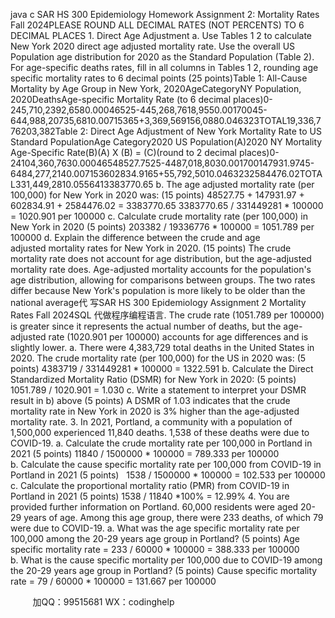 java c
SAR HS 300 Epidemiology
Homework Assignment 2: Mortality Rates
Fall 2024PLEASE ROUND ALL DECIMAL RATES (NOT PERCENTS) TO 6 DECIMAL PLACES
1. Direct Age Adjustment
a. Use Tables 1  2 to calculate New York 2020 direct age adjusted mortality rate. Use the overall US Population age distribution for 2020 as the Standard Population (Table 2). For age-specific deaths rates, fill in all columns in Tables 1  2, rounding age specific mortality rates to 6 decimal points (25 points)Table 1: All-Cause Mortality by Age Group in New York, 2020AgeCategoryNY Population, 2020DeathsAge-specific Mortality Rate (to 6 decimal places)0-245,710,2392,6580.00046525-445,268,7618,9550.00170045-644,988,20735,6810.00715365+3,369,569156,0880.046323TOTAL19,336,776203,382Table 2: Direct Age Adjustment of New York Mortality Rate to US Standard PopulationAge Category2020 US Population(A)2020 NY Mortality Age-Specific Rate(B)(A) X (B) = (C)(round to 2 decimal places)0-24104,360,7630.00046548527.7525-4487,018,8030.001700147931.9745-6484,277,2140.007153602834.9165+55,792,5010.0463232584476.02TOTAL331,449,2810.0556413383770.65
b. The age adjusted mortality rate (per 100,000) for New York in 2020 was: (15 points)
48527.75 + 147931.97 + 602834.91 + 2584476.02 = 3383770.65
3383770.65 / 331449281 * 100000 = 1020.901 per 100000
c. Calculate crude mortality rate (per 100,000) in New York in 2020 (5 points)
203382 / 19336776 * 100000 = 1051.789 per 100000
d. Explain the difference between the crude and age adjusted mortality rates for New York in 2020. (15 points)
The crude mortality rate does not account for age distribution, but the age-adjusted mortality rate does. Age-adjusted mortality accounts for the population's age distribution, allowing for comparisons between groups.
The two rates differ because New York's population is more likely to be older than the national average代 写SAR HS 300 Epidemiology Assignment 2 Mortality Rates Fall 2024SQL
代做程序编程语言. The crude rate (1051.789 per 100000) is greater since it represents the actual number of deaths, but the age-adjusted rate (1020.901 per 100000) accounts for age differences and is slightly lower.
a. There were 4,383,729 total deaths in the United States in 2020. The crude mortality rate (per 100,000) for the US in 2020 was: (5 points)
4383719 / 331449281 * 100000 = 1322.591
b. Calculate the Direct Standardized Mortality Ratio (DSMR) for New York in 2020: (5 points)
1051.789 / 1020.901 = 1.030
c. Write a statement to interpret your DSMR result in b) above (5 points)
A DSMR of 1.03 indicates that the crude mortality rate in New York in 2020 is 3% higher than the age-adjusted mortality rate.
3. In 2021, Portland, a community with a population of 1,500,000 experienced 11,840 deaths. 1,538 of these deaths were due to COVID-19.
a. Calculate the crude mortality rate per 100,000 in Portland in 2021 (5 points)
11840 / 1500000 * 100000 = 789.333 per 100000
b. Calculate the cause specific mortality rate per 100,000 from COVID-19 in Portland in 2021 (5 points)  
1538 / 1500000 * 100000 = 102.533 per 100000
c. Calculate the proportional mortality ratio (PMR) from COVID-19 in Portland in 2021 (5 points)
1538 / 11840 *100% = 12.99%
4. You are provided further information on Portland. 60,000 residents were aged 20-29 years of age. Among this age group, there were 233 deaths, of which 79 were due to COVID-19.
a. What was the age specific mortality rate per 100,000 among the 20-29 years age group in Portland? (5 points)
Age specific mortality rate = 233 / 60000 * 100000 = 388.333 per 100000
b. What is the cause specific mortality per 100,000 due to COVID-19 among the 20-29 years age group in Portland? (5 points)
Cause specific mortality rate = 79 / 60000 * 100000 = 131.667 per 100000



         
加QQ：99515681  WX：codinghelp
